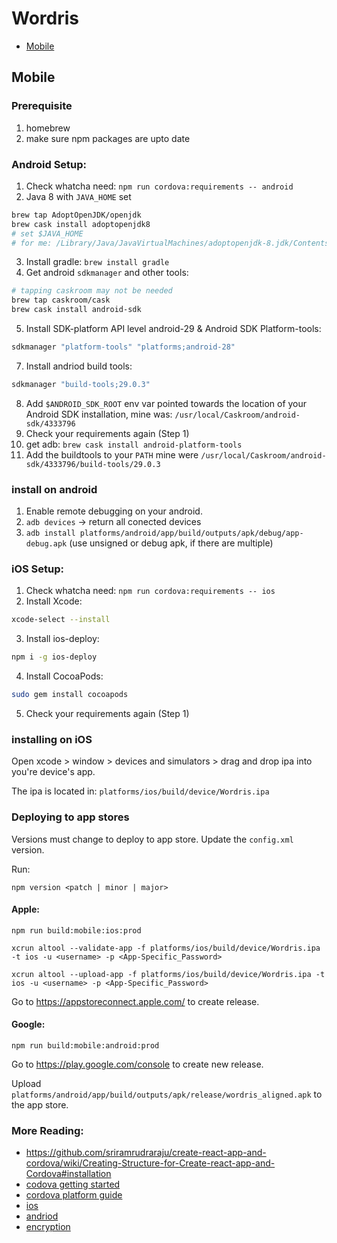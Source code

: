 # Wordris

- [Mobile](#mobile)

## Mobile

### Prerequisite

1. homebrew
2. make sure npm packages are upto date

### Android Setup:

1. Check whatcha need: `npm run cordova:requirements -- android`
2. Java 8 with `JAVA_HOME` set
 ```bash
brew tap AdoptOpenJDK/openjdk
brew cask install adoptopenjdk8
# set $JAVA_HOME
# for me: /Library/Java/JavaVirtualMachines/adoptopenjdk-8.jdk/Contents/Home
 ```
3. Install gradle: `brew install gradle`
4. Get android `sdkmanager` and other tools:
 ```bash
# tapping caskroom may not be needed
brew tap caskroom/cask
brew cask install android-sdk
 ```
5. Install SDK-platform API level android-29 & Android SDK Platform-tools: 
 ```bash
sdkmanager "platform-tools" "platforms;android-28"
 ```
7. Install andriod build tools:
 ```bash
sdkmanager "build-tools;29.0.3"
 ```
8. Add `$ANDROID_SDK_ROOT` env var pointed towards the location of your Android SDK installation, mine was: `/usr/local/Caskroom/android-sdk/4333796`
9. Check your requirements again (Step 1)
10. get adb: `brew cask install android-platform-tools`
11. Add the buildtools to your `PATH` mine were `/usr/local/Caskroom/android-sdk/4333796/build-tools/29.0.3`

### install on android
1. Enable remote debugging on your android.
2. `adb devices` -> return all conected devices
3. `adb install platforms/android/app/build/outputs/apk/debug/app-debug.apk` (use unsigned or debug apk, if there are multiple)

### iOS Setup:
1. Check whatcha need: `npm run cordova:requirements -- ios`
2. Install Xcode:
 ```bash
 xcode-select --install
 ```
3. Install ios-deploy: 
 ```bash
 npm i -g ios-deploy
 ```
4. Install CocoaPods:
 ```bash
 sudo gem install cocoapods
 ```
5. Check your requirements again (Step 1)

### installing on iOS
Open xcode > window > devices and simulators > drag and drop ipa into you're device's app. 

The ipa is located in: `platforms/ios/build/device/Wordris.ipa`


### Deploying to app stores

Versions must change to deploy to app store. Update the `config.xml` version.

Run: 
```
npm version <patch | minor | major>
```


#### Apple:

```
npm run build:mobile:ios:prod

xcrun altool --validate-app -f platforms/ios/build/device/Wordris.ipa -t ios -u <username> -p <App-Specific_Password>

xcrun altool --upload-app -f platforms/ios/build/device/Wordris.ipa -t ios -u <username> -p <App-Specific_Password>
```
Go to https://appstoreconnect.apple.com/ to create release.

#### Google:

```
npm run build:mobile:android:prod
```
Go to https://play.google.com/console to create new release. 

Upload `platforms/android/app/build/outputs/apk/release/wordris_aligned.apk` to the app store.

### More Reading:
- https://github.com/sriramrudraraju/create-react-app-and-cordova/wiki/Creating-Structure-for-Create-react-app-and-Cordova#installation
- [codova getting started](https://cordova.apache.org/docs/en/latest/guide/cli/index.html)
- [cordova platform guide](https://cordova.apache.org/docs/en/4.0.0/guide/platforms/)
- [ios](https://cordova.apache.org/docs/en/latest/guide/platforms/ios/index.html)
- [andriod](https://cordova.apache.org/docs/en/latest/guide/platforms/android/index.html)
- [encryption](https://stackoverflow.com/questions/2135081/does-my-application-contain-encryption)